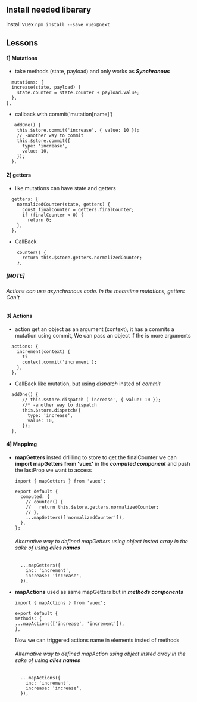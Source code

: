 ## Install needed libarary

install vuex `npm install --save vuex@next`

## Lessons

#### 1] Mutations

- take methods (state, payload) and only works as **_Synchronous_**

```
  mutations: {
  increase(state, payload) {
    state.counter = state.counter + payload.value;
  },
},
```

- callback with commit('mutation[name]')

```
   addOne() {
    this.$store.commit('increase', { value: 10 });
    // -another way to commit
    this.$store.commit({
      type: 'increase',
      value: 10,
    });
  },
```

#### 2] getters

- like mutations can have state and getters

```
  getters: {
    normalizedCounter(state, getters) {
      const finalCounter = getters.finalCounter;
      if (finalCounter < 0) {
        return 0;
    },
  },
```

- CallBack

```
    counter() {
      return this.$store.getters.normalizedCounter;
    },
```

##### [NOTE]

###### Actions can use _asynchronous code_. In the meantime mutations, getters Can't

#### 3] Actions

- action get an object as an argument (context), it has a commits a mutation using commit, We can pass an object if the is more arguments

```
  actions: {
    increment(context) {
      ti
      context.commit('increment');
    },
  },
```

- CallBack like mutation, but using _dispatch_ insted of _commit_

```
  addOne() {
      // this.$store.dispatch ('increase', { value: 10 });
      //* -another way to dispatch
      this.$store.dispatch({
        type: 'increase',
        value: 10,
      });
  },
```

#### 4] Mappimg

- **mapGetters**
  insted drlilling to store to get the finalCounter we can **import mapGetters from 'vuex'** in the **_computed component_** and push the lastProp we want to access

  ```
  import { mapGetters } from 'vuex';

  export default {
    computed: {
      // counter() {
      //   return this.$store.getters.normalizedCounter;
      // },
      ...mapGetters(['normalizedCounter']),
    },
  };
  ```

  ###### Alternative way to defined mapGetters using object insted array in the sake of using **_alies names_**

  ```
    ...mapGetters({
      inc: 'increment',
      increase: 'increase',
    }),
  ```

- **mapActions**
  used as same mapGetters but in **_methods components_**

  ```
  import { mapActions } from 'vuex';

  export default {
  methods: {
  ...mapActions(['increase', 'increment']),
  },
  ```

  Now we can triggered actions name in elements insted of methods

  ###### Alternative way to defined mapAction using object insted array in the sake of using **_alies names_**

  ```
    ...mapActions({
      inc: 'increment',
      increase: 'increase',
    }),
  ```
